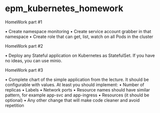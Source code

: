 # epm_kubernetes_homework

HomeWork part #1

• Create namespace monitoring
• Create service account grabber in that namespace
• Create role that can get, list, watch on all Pods in the cluster

HomeWork part #2

• Deploy any Stateful application on Kubernetes as StatefulSet. If you have no ideas, you can use minio.


HomeWork part #3

• Complete chart of the simple application from the lecture. It should be configurable with values. At least you should implement:
• Number of replicas
• Labels
• Network ports
• Resource names should have similar pattern, for example app-svc and app-ingress
• Resources (it should be optional)
• Any other change that will make code cleaner and avoid repetition